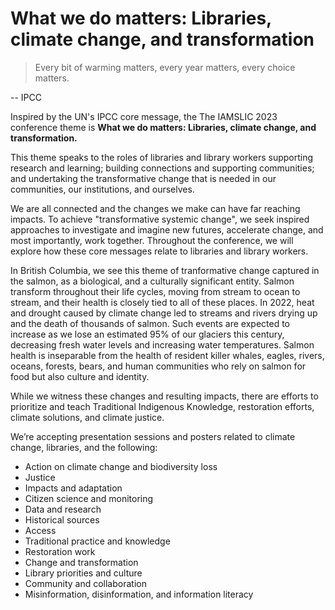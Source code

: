 # What we do matters: Libraries, climate change, and transformation

> Every bit of warming matters, every year matters, every choice matters.

<span class = "left">-- IPCC</span>

Inspired by the UN's IPCC core message, the The IAMSLIC 2023 conference theme is **What we do matters: Libraries, climate change, and transformation.**

This theme speaks to the roles of libraries and library workers supporting research and learning; building connections and supporting communities; and undertaking the transformative change that is needed in our communities, our institutions, and ourselves.

We are all connected and the changes we make can have far reaching impacts. To achieve "transformative systemic change", we seek inspired approaches to investigate and imagine new futures, accelerate change, and most importantly, work together. Throughout the conference, we will explore how these core messages relate to libraries and library workers.

In British Columbia, we see this theme of tranformative change captured in the salmon, as a biological, and a culturally significant entity. Salmon transform throughout their life cycles, moving from stream to ocean to stream, and their health is closely tied to all of these places. In 2022, heat and drought caused by climate change led to streams and rivers drying up and the death of thousands of salmon. Such events are expected to increase as we lose an estimated 95% of our glaciers this century, decreasing fresh water levels and increasing water temperatures. Salmon health is inseparable from the health of resident killer whales, eagles, rivers, oceans, forests, bears, and human communities who rely on salmon for food but also culture and identity.

While we witness these changes and resulting impacts, there are efforts to prioritize and teach Traditional Indigenous Knowledge, restoration efforts, climate solutions, and climate justice.

We’re accepting presentation sessions and posters related to climate change, libraries, and the following:

- Action on climate change and biodiversity loss
- Justice 
- Impacts and adaptation
- Citizen science and monitoring
- Data and research
- Historical sources
- Access
- Traditional practice and knowledge 
- Restoration work 
- Change and transformation
- Library priorities and culture
- Community and collaboration
- Misinformation, disinformation, and information literacy

